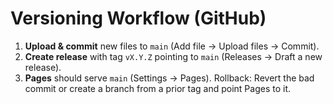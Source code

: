 # Versioning Workflow (GitHub)
1) **Upload & commit** new files to `main` (Add file → Upload files → Commit).
2) **Create release** with tag `vX.Y.Z` pointing to `main` (Releases → Draft a new release).
3) **Pages** should serve `main` (Settings → Pages).
Rollback: Revert the bad commit or create a branch from a prior tag and point Pages to it.
